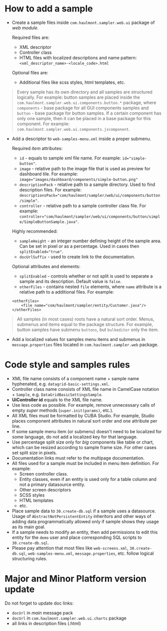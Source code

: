 # How to add a sample

- Create a sample files inside `com.haulmont.sampler.web.ui` package of _web module_. 

    Required files are:
    - XML descriptor
    - Controller class
    - HTML files with localized descriptions and name pattern: `<xml_descriptor_name>-<locale_code>.html`
  
    Optional files are:
    - Additional files like scss styles, html templates, etc.
  
> Every sample has its own directory and all samples are structured logically. For example:
button samples are placed inside the `com.haulmont.sampler.web.ui.components.button.*` package, 
where `components` - base package for all GUI components samples and `button` - base package for button samples. 
If a certain component has only one sample, then it can be placed in a base package for this component. 
For example: `com.haulmont.sampler.web.ui.components.jscomponent`.

- Add a descriptor to `web-samples-menu.xml` inside a proper submenu. 

    Required _item_ attributes:
    - `id` - equals to sample xml file name. For example: `id="simple-button"`.
    - `image` - relative path to the image file that is used as preview for dashboard tile. 
    For example: `image="images/dashboard/components/simple-button.png"` 
    - `descriptionPack` - relative path to a sample directory. Used to find description files. 
    For example: `descriptionsPack="com/haulmont/sampler/web/ui/components/button/simple"`.
    - `controller` - relative path to a sample controller class file. For example:
    `controller="com/haulmont/sampler/web/ui/components/button/simple/SimpleButtonSample.java"`.
    
    Highly recommended:
    - `sampleHeight` - an integer number defining height of the sample area. Can be set in pixel or as a percentage. 
    Used in cases then `splitEnabled="true"`. 
    - `docUrlSuffix` - used to create link to the documentation.
    
    Optional attributes and elements:
    - `splitEnabled` - controls whether or not split is used to separate a sample and its description. 
    Default value is `false`.
    - `otherFiles` - contains nested `file` elements, where `name` attribute is a relative path to a additional files. 
    For example: 
    ```
    <otherFiles>
        <file name="com/haulmont/sampler/entity/Customer.java"/>
    </otherFiles>
    ```

> All samples (in most cases) roots have a natural sort order. Menus, submenus and items equal to the package structure. 
For example, button samples have submenu `buttons`, but `bulkeditor` only the item.

- Add a localized values for samples menu items and submenus in `message.properties` files located 
in `com.haulmont.sampler.web` package.

# Code style and samples rules

- XML file name consists of a component name + sample name hyphenated, e.g. `datagrid-basic-settings.xml`.
- Controller class name consists of XML file name in CamelCase notation + `Sample`, e.g. `DataGridBasicSettingsSample`.
- **UiController id** equals to the XML file name.
- Use less code as possible. For example, remove unnecessary calls of empty _super_ methods 
(`super.init(params)`, etc.).
- All XML files must be formatted by CUBA Studio. For example, Studio places component attributes in 
natural sort order and one attribute per line.
- If some sample menu item (or submenu) doesn't need to be localized for some language, 
do not add a localized key for that language.
- Use percentage split size only for _big_ components like table or chart, which can be resized 
according to sample frame size. For other cases set split size in pixels.
- Documentation links must refer to the multipage documentation.
- All files used for a sample must be included in menu item definition. For example: 
    - Screen controller class.
    - Entity classes, even if an entity is used only for a table column and not a primary datasource entity.
    - Other screen descriptors
    - SCSS styles
    - HTML templates
    - etc.
- Place sample data to `30.create-db.sql` if a sample uses a datasource. Usage of `AbstractNotPersistentEntity` 
inheritors and other ways of adding data programmatically allowed only if sample shows they usage as its main goal.
- If a sample needs to modify an entity, then add permissions to edit this entity for the `demo` user and place 
corresponding SQL scripts to `30.create-db.sql`.
- Please pay attention that most files like `web-screens.xml`, `30.create-db.sql`, `web-samples-menu.xml`, 
`message.properties`, etc. follow logical structuring rules.

# Major and Minor Platform version update

Do not forget to update doc links:

- `docUrl` in _main_ message pack
- `docUrl` in `com.haulmont.sampler.web.ui.charts` package
- all links in description files (.html)
